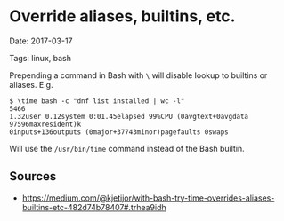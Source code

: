 # Override aliases, builtins, etc.

Date: 2017-03-17

Tags: linux, bash

Prepending a command in Bash with `\` will disable lookup to builtins or aliases. E.g.

```
$ \time bash -c "dnf list installed | wc -l"
5466
1.32user 0.12system 0:01.45elapsed 99%CPU (0avgtext+0avgdata 97596maxresident)k
0inputs+136outputs (0major+37743minor)pagefaults 0swaps
```

Will use the `/usr/bin/time` command instead of the Bash builtin.

## Sources

- <https://medium.com/@kjetijor/with-bash-try-time-overrides-aliases-builtins-etc-482d74b78407#.trhea9idh>
